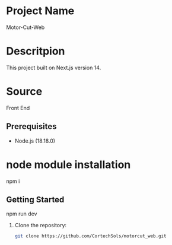 # Project Name
Motor-Cut-Web

# Descritpion
This project  built on Next.js version 14. 

# Source
Front End

## Prerequisites
- Node.js (18.18.0)

# node module installation
npm i

## Getting Started
npm run dev

1. Clone the repository:

   ```bash
   git clone https://github.com/CortechSols/motorcut_web.git
